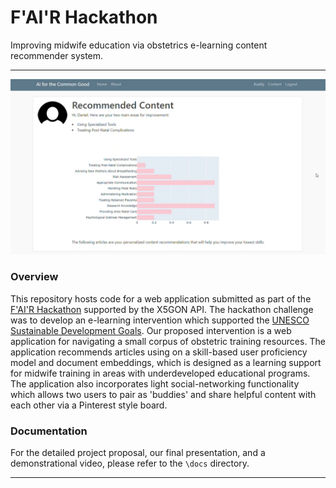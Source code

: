 # F'AI'R Hackathon

Improving midwife education via obstetrics e-learning content recommender system.

---

![](https://raw.githubusercontent.com/christianj6/hackathon-paris-obstetrics/master/docs/image.png)

### Overview

This repository hosts code for a web application submitted as part of the [F'AI'R Hackathon](https://www.x5gon.org/2020/day-2-the-x5gon-hackathon-winners/) supported by the X5GON API. The hackathon challenge was to develop an e-learning intervention which supported the [UNESCO Sustainable Development Goals](https://en.unesco.org/sustainabledevelopmentgoals). Our proposed intervention is a web application for navigating a small corpus of obstetric training resources. The application recommends articles using on a skill-based user proficiency model and document embeddings, which is designed as a learning support for midwife training in areas with underdeveloped educational programs. The application also incorporates light social-networking functionality which allows two users to pair as 'buddies' and share helpful content with each other via a Pinterest style board. 


### Documentation

For the detailed project proposal, our final presentation, and a demonstrational video, please refer to the ```\docs``` directory.

---

